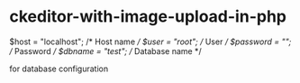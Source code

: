 # ckeditor-with-image-upload-in-php
$host = "localhost"; /* Host name */
$user = "root"; /* User */
$password = ""; /* Password */
$dbname = "test"; /* Database name */

for database configuration

